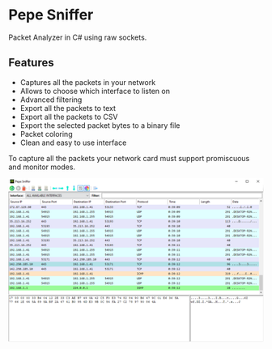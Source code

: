 # Pepe Sniffer
Packet Analyzer in C# using raw sockets.

## Features
- Captures all the packets in your network
- Allows to choose which interface to listen on
- Advanced filtering
- Export all the packets to text
- Export all the packets to CSV
- Export the selected packet bytes to a binary file
- Packet coloring
- Clean and easy to use interface

To capture all the packets your network card must support promiscuous and monitor modes.

![Pepe Sniffer](preview.png)
